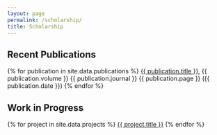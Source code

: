```yaml
---
layout: page
permalink: /scholarship/
title: Scholarship
---
```

<!-- Recent Publications -->
## Recent Publications

{% for publication in site.data.publications %}
<a href="https://luckyjimjd.github.io/assets/pdf/{{ publication.pdf }}" target="_blank">{{ publication.title }}</a>, {{ publication.volume }} {{ publication.journal }} {{ publication.page }} ({{ publication.date }}) 
{% endfor %}


<!-- Work in Progress -->
## Work in Progress

{% for project in site.data.projects %}
<a href="{{ project.osf }}">{{ project.title }}</a>
{% endfor %}




